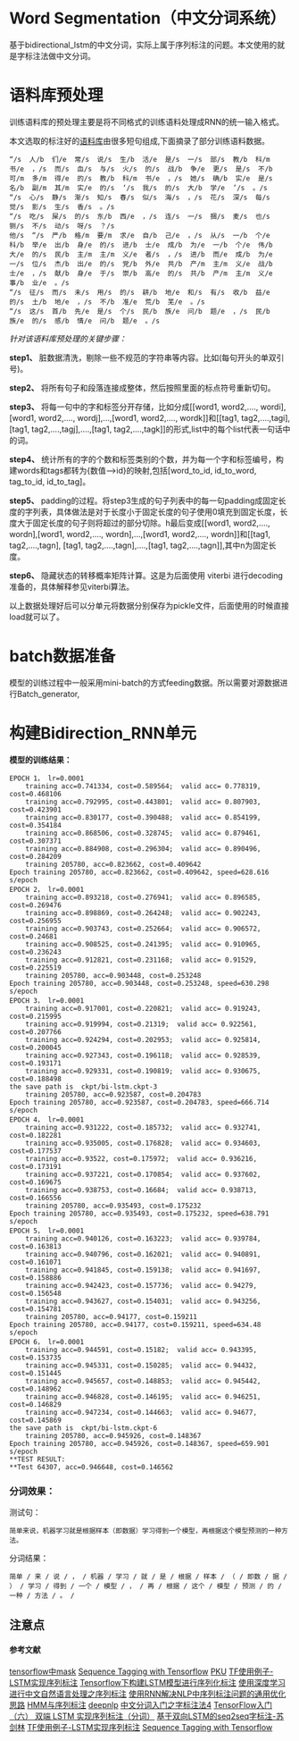 # Word Segmentation（中文分词系统）
基于bidirectional_lstm的中文分词，实际上属于序列标注的问题。本文使用的就是字标注法做中文分词。

# 语料库预处理
训练语料库的预处理主要是将不同格式的训练语料处理成RNN的统一输入格式。

本文选取的标注好的[语料库](http://kexue.fm/usr/uploads/2016/10/1372394625.zip)由很多短句组成,下面摘录了部分训练语料数据。
```
“/s  人/b  们/e  常/s  说/s  生/b  活/e  是/s  一/s  部/s  教/b  科/m  书/e  ，/s  而/s  血/s  与/s  火/s  的/s  战/b  争/e  更/s  是/s  不/b  可/m  多/m  得/e  的/s  教/b  科/m  书/e  ，/s  她/s  确/b  实/e  是/s  名/b  副/m  其/m  实/e  的/s  ‘/s  我/s  的/s  大/b  学/e  ’/s  。/s  
“/s  心/s  静/s  渐/s  知/s  春/s  似/s  海/s  ，/s  花/s  深/s  每/s  觉/s  影/s  生/s  香/s  。/s  
“/s  吃/s  屎/s  的/s  东/b  西/e  ，/s  连/s  一/s  捆/s  麦/s  也/s  铡/s  不/s  动/s  呀/s  ？/s  
他/s  “/s  严/b  格/m  要/m  求/e  自/b  己/e  ，/s  从/s  一/b  个/e  科/b  举/e  出/b  身/e  的/s  进/b  士/e  成/b  为/e  一/b  个/e  伟/b  大/e  的/s  民/b  主/m  主/m  义/e  者/s  ，/s  进/b  而/e  成/b  为/e  一/s  位/s  杰/b  出/e  的/s  党/b  外/e  共/b  产/m  主/m  义/e  战/b  士/e  ，/s  献/b  身/e  于/s  崇/b  高/e  的/s  共/b  产/m  主/m  义/e  事/b  业/e  。/s  
“/s  征/s  而/s  未/s  用/s  的/s  耕/b  地/e  和/s  有/s  收/b  益/e  的/s  土/b  地/e  ，/s  不/b  准/e  荒/b  芜/e  。/s  
“/s  这/s  首/b  先/e  是/s  个/s  民/b  族/e  问/b  题/e  ，/s  民/b  族/e  的/s  感/b  情/e  问/b  题/e  。/s  
```
_针对该语料库预处理的关键步骤：_

**step1、** 脏数据清洗，剔除一些不规范的字符串等内容。比如(每句开头的单双引号)。

**step2、** 将所有句子和段落连接成整体，然后按照里面的标点符号重新切句。

**step3、** 将每一句中的字和标签分开存储，比如分成[[word1, word2,...., wordi],[word1, word2,...., wordj],...,[word1, word2,...., wordk]]和[[tag1, tag2,....,tagi], [tag1, tag2,....,tagj],....,[tag1, tag2,....,tagk]]的形式,list中的每个list代表一句话中的词。

**step4、** 统计所有的字的个数和标签类别的个数，并为每一个字和标签编号，构建words和tags都转为{数值-->id}的映射,包括[word_to_id, id_to_word, tag_to_id, id_to_tag]。

**step5、** padding的过程。将step3生成的句子列表中的每一句padding成固定长度的字列表，具体做法是对于长度小于固定长度的句子使用0填充到固定长度，长度大于固定长度的句子则将超过的部分切除。h最后变成[[word1, word2,...., wordn],[word1, word2,...., wordn],...,[word1, word2,...., wordn]]和[[tag1, tag2,....,tagn], [tag1, tag2,....,tagn],....,[tag1, tag2,....,tagn]],其中n为固定长度。

**step6、** 隐藏状态的转移概率矩阵计算。这是为后面使用 viterbi 进行decoding准备的，具体解释参见viterbi算法。

以上数据处理好后可以分单元将数据分别保存为pickle文件，后面使用的时候直接load就可以了。


# batch数据准备
模型的训练过程中一般采用mini-batch的方式feeding数据。所以需要对源数据进行Batch_generator,


# 构建Bidirection_RNN单元




**模型的训练结果：**
```
EPOCH 1， lr=0.0001
	training acc=0.741334, cost=0.589564;  valid acc= 0.778319, cost=0.468106 
	training acc=0.792995, cost=0.443801;  valid acc= 0.807903, cost=0.423901 
	training acc=0.830177, cost=0.390488;  valid acc= 0.854199, cost=0.354184 
	training acc=0.868506, cost=0.328745;  valid acc= 0.879461, cost=0.307371 
	training acc=0.884908, cost=0.296304;  valid acc= 0.890496, cost=0.284209 
	training 205780, acc=0.823662, cost=0.409642 
Epoch training 205780, acc=0.823662, cost=0.409642, speed=628.616 s/epoch
EPOCH 2， lr=0.0001
	training acc=0.893218, cost=0.276941;  valid acc= 0.896585, cost=0.269476 
	training acc=0.898869, cost=0.264248;  valid acc= 0.902243, cost=0.256955 
	training acc=0.903743, cost=0.252664;  valid acc= 0.906572, cost=0.24681 
	training acc=0.908525, cost=0.241395;  valid acc= 0.910965, cost=0.236243 
	training acc=0.912821, cost=0.231168;  valid acc= 0.91529, cost=0.225519 
	training 205780, acc=0.903448, cost=0.253248 
Epoch training 205780, acc=0.903448, cost=0.253248, speed=630.298 s/epoch
EPOCH 3， lr=0.0001
	training acc=0.917001, cost=0.220821;  valid acc= 0.919243, cost=0.215995 
	training acc=0.919994, cost=0.21319;  valid acc= 0.922561, cost=0.207766 
	training acc=0.924294, cost=0.202953;  valid acc= 0.925814, cost=0.200045 
	training acc=0.927343, cost=0.196118;  valid acc= 0.928539, cost=0.193171 
	training acc=0.929331, cost=0.190819;  valid acc= 0.930675, cost=0.188498 
the save path is  ckpt/bi-lstm.ckpt-3
	training 205780, acc=0.923587, cost=0.204783 
Epoch training 205780, acc=0.923587, cost=0.204783, speed=666.714 s/epoch
EPOCH 4， lr=0.0001
	training acc=0.931222, cost=0.185732;  valid acc= 0.932741, cost=0.182281 
	training acc=0.935005, cost=0.176828;  valid acc= 0.934603, cost=0.177537 
	training acc=0.93522, cost=0.175972;  valid acc= 0.936216, cost=0.173191 
	training acc=0.937221, cost=0.170854;  valid acc= 0.937602, cost=0.169675 
	training acc=0.938753, cost=0.16684;  valid acc= 0.938713, cost=0.166556 
	training 205780, acc=0.935493, cost=0.175232 
Epoch training 205780, acc=0.935493, cost=0.175232, speed=638.791 s/epoch
EPOCH 5， lr=0.0001
	training acc=0.940126, cost=0.163223;  valid acc= 0.939784, cost=0.163813 
	training acc=0.940796, cost=0.162021;  valid acc= 0.940891, cost=0.161071 
	training acc=0.941845, cost=0.159138;  valid acc= 0.941697, cost=0.158886 
	training acc=0.942423, cost=0.157736;  valid acc= 0.94279, cost=0.156548 
	training acc=0.943627, cost=0.154031;  valid acc= 0.943256, cost=0.154781 
	training 205780, acc=0.94177, cost=0.159211 
Epoch training 205780, acc=0.94177, cost=0.159211, speed=634.48 s/epoch
EPOCH 6， lr=0.0001
	training acc=0.944591, cost=0.15182;  valid acc= 0.943395, cost=0.153735 
	training acc=0.945331, cost=0.150285;  valid acc= 0.94432, cost=0.151445 
	training acc=0.945657, cost=0.148853;  valid acc= 0.945442, cost=0.148962 
	training acc=0.946828, cost=0.146195;  valid acc= 0.946251, cost=0.146829 
	training acc=0.947234, cost=0.144663;  valid acc= 0.94677, cost=0.145869 
the save path is  ckpt/bi-lstm.ckpt-6
	training 205780, acc=0.945926, cost=0.148367 
Epoch training 205780, acc=0.945926, cost=0.148367, speed=659.901 s/epoch
**TEST RESULT:
**Test 64307, acc=0.946648, cost=0.146562
```

### 分词效果：
测试句：
```
简单来说，机器学习就是根据样本（即数据）学习得到一个模型，再根据这个模型预测的一种方法。
```
分词结果：
```
简单 / 来 / 说 / ， / 机器 / 学习 / 就 / 是 / 根据 / 样本 / （ / 即数 / 据 / ） / 学习 / 得到 / 一个 / 模型 / ， / 再 / 根据 / 这个 / 模型 / 预测 / 的 / 一种 / 方法 / 。 / 
```


## 注意点




#### 参考文献
[tensorflow中mask](http://blog.csdn.net/appleml/article/details/56675152)
[Sequence Tagging with Tensorflow](https://guillaumegenthial.github.io/sequence-tagging-with-tensorflow.html)
[PKU](http://sighan.cs.uchicago.edu/bakeoff2005/data/pku_spec.pdf)
[TF使用例子-LSTM实现序列标注](http://www.jianshu.com/p/4cfcce68fc3b)
[Tensorflow下构建LSTM模型进行序列化标注](http://www.deepnlp.org/blog/tensorflow-lstm-pos/)
[使用深度学习进行中文自然语言处理之序列标注](http://www.jianshu.com/p/7e233ef57cb6)
[使用RNN解决NLP中序列标注问题的通用优化思路](http://blog.csdn.net/malefactor/article/details/50725480)
[ HMM与序列标注](http://blog.csdn.net/zbc1090549839/article/details/53887031)
[deepnlp](https://github.com/rockingdingo/deepnlp/tree/r0.1.7#segmentation)
[中文分词入门之字标注法4](http://www.52nlp.cn/%E4%B8%AD%E6%96%87%E5%88%86%E8%AF%8D%E5%85%A5%E9%97%A8%E4%B9%8B%E5%AD%97%E6%A0%87%E6%B3%A8%E6%B3%954)
[TensorFlow入门（六） 双端 LSTM 实现序列标注（分词）](http://blog.csdn.net/jerr__y/article/details/70471066)
[基于双向LSTM的seq2seq字标注-苏剑林](http://spaces.ac.cn/archives/3924/)
[TF使用例子-LSTM实现序列标注](http://www.jianshu.com/p/4cfcce68fc3b)
[Sequence Tagging with Tensorflow](https://guillaumegenthial.github.io/sequence-tagging-with-tensorflow.html)